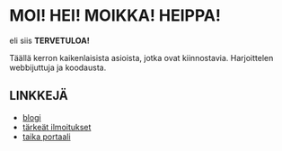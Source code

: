 # MOI! HEI! MOIKKA! HEIPPA!
eli siis **TERVETULOA!**

Täällä kerron kaikenlaisista asioista, jotka ovat kiinnostavia. 
Harjoittelen webbijuttuja ja koodausta.

## LINKKEJÄ

- [blogi](blog/)
- [tärkeät ilmoitukset](tiedotteet.md/)
- [taika portaali](portal.md)
